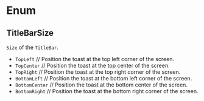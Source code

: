 # Enum
## TitleBarSize
`Size` of the `TitleBar`.

- `TopLeft` // Position the toast at the top left corner of the screen.
- `TopCenter` // Position the toast at the top center of the screen.
- `TopRight` // Position the toast at the top right corner of the screen.
- `BottomLeft` // Position the toast at the bottom left corner of the screen.
- `BottomCenter` // Position the toast at the bottom center of the screen.
- `BottomRight` // Position the toast at the bottom right corner of the screen.